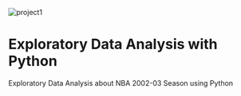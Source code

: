 ![project1](https://user-images.githubusercontent.com/90293799/224878204-2dd7da97-a18a-4b5f-a51e-79bff0b161ba.jpg)
# Exploratory Data Analysis with Python
Exploratory Data Analysis about NBA 2002-03 Season using Python
